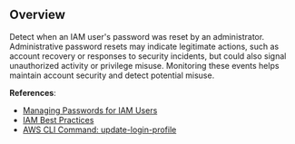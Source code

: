 ## Overview

Detect when an IAM user's password was reset by an administrator. Administrative password resets may indicate legitimate actions, such as account recovery or responses to security incidents, but could also signal unauthorized activity or privilege misuse. Monitoring these events helps maintain account security and detect potential misuse.

**References**:
- [Managing Passwords for IAM Users](https://docs.aws.amazon.com/IAM/latest/UserGuide/id_credentials_passwords_admin-change-user.html)
- [IAM Best Practices](https://docs.aws.amazon.com/IAM/latest/UserGuide/best-practices.html)
- [AWS CLI Command: update-login-profile](https://awscli.amazonaws.com/v2/documentation/api/latest/reference/iam/update-login-profile.html)

